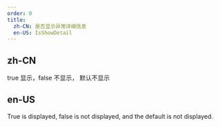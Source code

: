 ```yaml
---
order: 0
title:
  zh-CN: 是否显示异常详细信息
  en-US: IsShowDetail
---
```


## zh-CN

true 显示，false 不显示， 默认不显示

## en-US

True is displayed, false is not displayed, and the default is not displayed.
